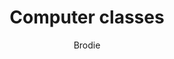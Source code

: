 ---
layout: post
title: Computer classes
author: Brodie
section: calendar
categories: [calendar, brodie]
audience: ""
keywords: ""
goals: ""
actions: ""
---